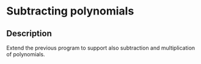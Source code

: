 # Subtracting polynomials

## Description
Extend the previous program to support also subtraction and multiplication of polynomials.

